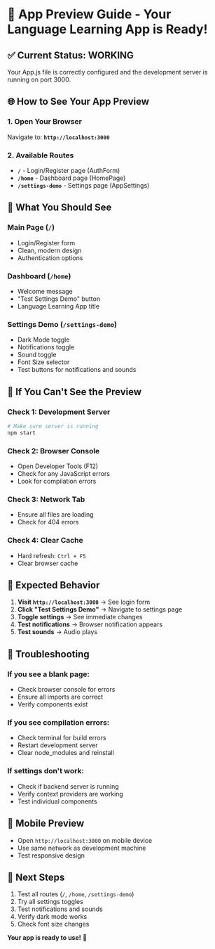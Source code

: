 # 🚀 App Preview Guide - Your Language Learning App is Ready!

## ✅ **Current Status: WORKING**

Your App.js file is correctly configured and the development server is running on port 3000.

## 🌐 **How to See Your App Preview**

### **1. Open Your Browser**
Navigate to: **`http://localhost:3000`**

### **2. Available Routes**
- **`/`** - Login/Register page (AuthForm)
- **`/home`** - Dashboard page (HomePage) 
- **`/settings-demo`** - Settings page (AppSettings)

## 🎯 **What You Should See**

### **Main Page (`/`)**
- Login/Register form
- Clean, modern design
- Authentication options

### **Dashboard (`/home`)**
- Welcome message
- "Test Settings Demo" button
- Language Learning App title

### **Settings Demo (`/settings-demo`)**
- Dark Mode toggle
- Notifications toggle  
- Sound toggle
- Font Size selector
- Test buttons for notifications and sounds

## 🔧 **If You Can't See the Preview**

### **Check 1: Development Server**
```bash
# Make sure server is running
npm start
```

### **Check 2: Browser Console**
- Open Developer Tools (F12)
- Check for any JavaScript errors
- Look for compilation errors

### **Check 3: Network Tab**
- Ensure all files are loading
- Check for 404 errors

### **Check 4: Clear Cache**
- Hard refresh: `Ctrl + F5`
- Clear browser cache

## 🎉 **Expected Behavior**

1. **Visit `http://localhost:3000`** → See login form
2. **Click "Test Settings Demo"** → Navigate to settings page
3. **Toggle settings** → See immediate changes
4. **Test notifications** → Browser notification appears
5. **Test sounds** → Audio plays

## 🚨 **Troubleshooting**

### **If you see a blank page:**
- Check browser console for errors
- Ensure all imports are correct
- Verify components exist

### **If you see compilation errors:**
- Check terminal for build errors
- Restart development server
- Clear node_modules and reinstall

### **If settings don't work:**
- Check if backend server is running
- Verify context providers are working
- Test individual components

## 📱 **Mobile Preview**
- Open `http://localhost:3000` on mobile device
- Use same network as development machine
- Test responsive design

## 🎯 **Next Steps**
1. Test all routes (`/`, `/home`, `/settings-demo`)
2. Try all settings toggles
3. Test notifications and sounds
4. Verify dark mode works
5. Check font size changes

**Your app is ready to use!** 🚀
